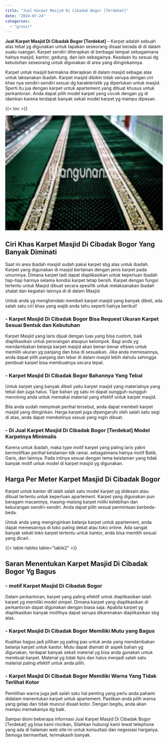 ```yaml
---
title: "Jual Karpet Masjid Di Cibadak Bogor [Terdekat]"
date: "2024-07-24"
categories: 
  - "grosir"
---
```


**Jual Karpet Masjid Di Cibadak Bogor \[Terdekat\]** – Karpet adalah sebuah alas tebal yg digunakan untuk tapakan seseorang disaat berada di di dalam suatu ruangan. Karpet sendiri diterapkan di berbagai tempat sebagaimana halnya masjid, kantor, gedung, dan lain sebagainya. Keadaan itu sesuai dg kebutuhan seseorang untuk digunakan di area yang diinginkannya.

Karpet untuk masjid bermakna diterapkan di dalam masjid sebagai alas untuk laksanakan ibadah. Karpet masjid dibikin tidak serupa dengan ciri khas nya sendiri-sendiri sesuai dg karakteristik yg diperlukan untuk masjid. Sperti itu jua dengan karpet untuk apartement yang dibuat khusus untuk perkantoran. Anda dapat pilih model karpet yang cocok dengan yg di idamkan karena terdapat banyak sekali model karpet yg mampu dipesan.

{{< toc >}}

![Jual Karpet Masjid Di Cibadak Bogor [Terdekat]](/images/grosir-karpet-murah-54.png)

## Ciri Khas Karpet Masjid Di Cibadak Bogor Yang Banyak Diminati

Saat ini area ibadah masjid sudah pakai karpet sbg alas untuk ibadah. Karpet yang digunakan di masjid berlainan dengan jenis karpet pada umumnya. Dimana karpet tadi dapat diaplikasikan untuk keperluan ibadah tiap-tiap harinya selama kondisi karpet tetap bersih. Karpet dengan fungsi tertentu untuk Masjid dibuat secara spesifik untuk melaksanakan ibadah shalat dan kegiatan lainnya di di dalam Masjid.

Untuk anda yg menghendaki membeli karpet masjid yang banyak dibeli, ada salah satu ciri khas yang wajib anda tahu seperti halnya berikut!

### \- Karpet Masjid Di Cibadak Bogor Bisa Request Ukuran Karpet Sesuai Bentuk dan Kebutuhan

Karpet Masjid yang laris dijual dengan luas yang bisa custom, baik diaplikasikan untuk perorangan ataupun kelompok. Bagi anda yg mendambakan belanja karpet masjid akan benar-benar efisien untuk memliih ukuran yg panjang dan bisa di sesuaikan. Jika anda memesannya, anda dapat pilih panjang dan lebar di dalam masjid lebih dahulu sehingga pembuat karpet bisa membuatnya secara tepat.

### \- Karpet Masjid Di Cibadak Bogor Bahannya Yang Tebal

Untuk karpet yang banyak dibeli yaitu karpet masjid yang materialnya yang tebal dan juga halus. Tipe bahan yg satu ini dapat sungguh-sungguh menolong anda untuk memakai material yang efektif untuk karpet masjid.

Bila anda sudah menyimak perihal tersebut, anda dapat membeli karpet masjid yang diinginkan. Harga karpet juga dipengaruhi oleh salah satu segi di atas, anda dapat membelinya sesuai yang ingin dibuat.

### \- Di Jual Karpet Masjid Di Cibadak Bogor \[Terdekat\] Model Karpetnya Minimalis

Karena untuk ibadah, maka type motif karpet yang paling laris yakni bermotifkan perihal keislaman tdk ramai. sebagaimana halnya motif Batik, Garis, dan lainnya. Pada intinya sesuai dengan tema keislaman yang tidak banyak motif untuk model di karpet masjid yg digunakan.

## Harga Per Meter Karpet Masjid Di Cibadak Bogor

Karpet untuk kantor dll ialah salah satu model karpet yg didesain atau dibuat tertentu untuk keperluan apartement. Karpet yang digunakan pun beragam macamnya, masing-maisng karpet miliki kelebihan dan kekurangan sendiri-sendiri. Anda dapat pilih sesuai permintaan berbeda-beda.

Untuk anda yang menginginkan belanja karpet untuk apartement, anda dapat memesannya di toko paling dekat atau toko online. Ada sangat banyak sekali toko karpet tertentu untuk kantor, anda bisa memilih sesuai yang dicari.

{{< table-tables table="table2" >}}

## Saran Menentukan Karpet Masjid Di Cibadak Bogor Yg Bagus

### \- motif Karpet Masjid Di Cibadak Bogor

Dalam perkantoran, karpet yang paling efektif untuk diaplikasikan ialah karpet yg memiliki model simpel. Dimana karpet yang diaplikasikan di perkantoran dapat digunakan dengan biasa saja. Apabila karpet yg diaplikasikan banyak motifnya dapat serupa dikarenakan diaplikasikan sbg alas.

### \- Karpet Masjid Di Cibadak Bogor Memiliki Mutu yang Bagus

Kualitas bagus jadi pilihan yg paling pas untuk anda yang mendambakan belanja karpet untuk kantor. Mutu dapat diamati dr aspek bahan yg digunakan, terdapat banyak sekali material yg bisa anda gunakan untuk membuat karpet. Material yg tidak tipis dan halus menjadi salah satu material paling efektif untuk anda pilih.

### \- Karpet Masjid Di Cibadak Bogor Memiliki Warna Yang Tidak Terlihat Kotor

Pemilihan warna juga jadi salah satu hal penting yang perlu anda pahami didalam menentukan karpet untuk apartement. Pastikan anda pilih warna yang gelap dan tidak muncul disaat kotor. Dengan begitu, anda akan mampu memakainya dg baik.

Sampai disini beberapa informasi Jual Karpet Masjid Di Cibadak Bogor \[Terdekat\] yg bisa kami rincikan, Silahkan hubungi kami lewat telephone yang ada di halaman web site ini untuk konsultasi dan negosiasi harganya. Semoga bermanfaat, terimakasih banyak.
